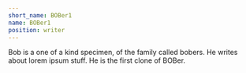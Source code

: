 ```yaml
---
short_name: BOBer1
name: BOBer1
position: writer
---
```

Bob is a one of a kind specimen, of the family called bobers. He writes about lorem ipsum stuff.
He is the first clone of BOBer.